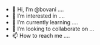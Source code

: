 - 👋 Hi, I’m @bovani ....
- 👀 I’m interested in ....
- 🌱 I’m currently learning ....
- 💞️ I’m looking to collaborate on ...
- 📫 How to reach me ....

<!---
bovani/bovani is a ✨ special ✨ repository because its `README.md` (this file) appears on your GitHub profile.
You can click the Preview link to take a look at your changes.
--->
